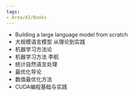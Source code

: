 ```yaml
---
tags:
- Area/AI/Books
---
```


- Building a large language model from scratch
- 大规模语言模型 从理论到实践
- 机器学习方法论
- 机器学习方法 李航
- 统计自然语言处理
- 最优化导论
- 数值最优化方法
- CUDA编程基础与实践